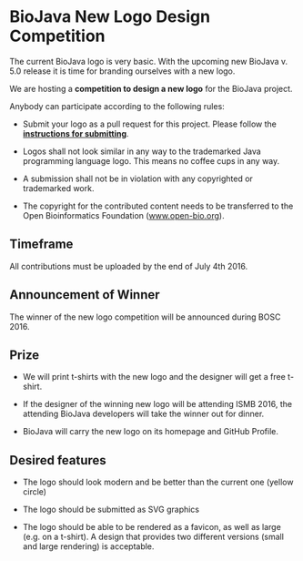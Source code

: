 # BioJava New Logo Design Competition

The current BioJava logo is very basic. With the upcoming new BioJava v. 5.0 release it is time for branding ourselves with a new logo.

We are hosting a **competition to design a new logo** for the BioJava project.

Anybody can participate according to the following rules:

* Submit your logo as a pull request for this project. Please follow the **[instructions for submitting](submissions/README.md)**.

* Logos shall not look similar in any way to the trademarked Java programming language logo. This means no coffee cups in any way.

* A submission shall not be in violation with any copyrighted or trademarked work.

* The copyright for the contributed content needs to be transferred to the Open Bioinformatics Foundation (www.open-bio.org).

## Timeframe

All contributions must be uploaded by the end of July 4th 2016.

## Announcement of Winner

The winner of the new logo competition will be announced during BOSC 2016.

## Prize

* We will print t-shirts with the new logo and the designer will get a free t-shirt.

* If the designer of the winning new logo will be attending ISMB 2016, the attending BioJava developers will take the winner out for dinner.

* BioJava will carry the new logo on its homepage and GitHub Profile.
 
## Desired features

 * The logo should look modern and be better than the current one (yellow circle)
 
 * The logo should be submitted as SVG graphics 
 
 * The logo should be able to be rendered as a favicon, as well as large (e.g. on a t-shirt). A design that provides two different versions (small and large rendering) is acceptable.
 
 
 





